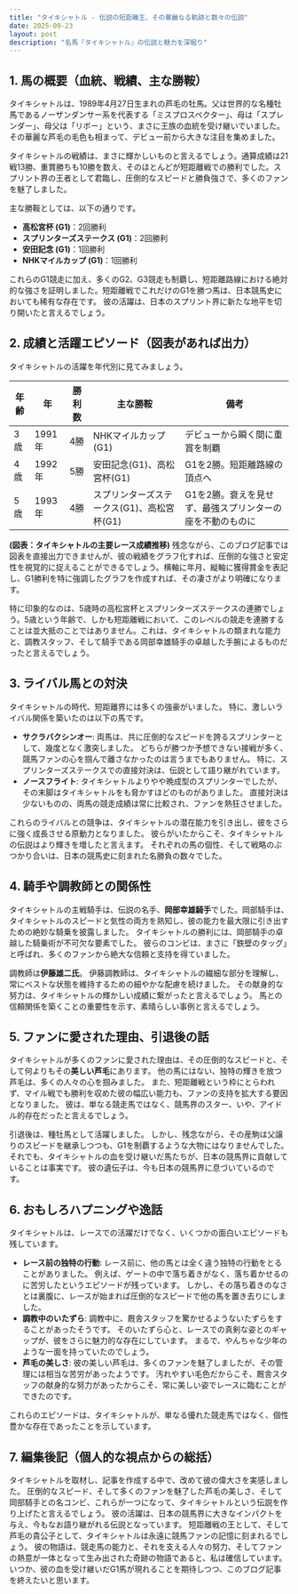 ```yaml
---
title: "タイキシャトル - 伝説の短距離王、その華麗なる軌跡と数々の伝説"
date: 2025-09-23
layout: post
description: "名馬『タイキシャトル』の伝説と魅力を深堀り"
---
```


## 1. 馬の概要（血統、戦績、主な勝鞍）

タイキシャトルは、1989年4月27日生まれの芦毛の牡馬。父は世界的な名種牡馬であるノーザンダンサー系を代表する「ミスプロスペクター」、母は「スプレンダー」、母父は「リボー」という、まさに王族の血統を受け継いでいました。  その華麗な芦毛の毛色も相まって、デビュー前から大きな注目を集めました。

タイキシャトルの戦績は、まさに輝かしいものと言えるでしょう。通算成績は21戦13勝、重賞勝ちも10勝を数え、そのほとんどが短距離戦での勝利でした。スプリント界の王者として君臨し、圧倒的なスピードと勝負強さで、多くのファンを魅了しました。

主な勝鞍としては、以下の通りです。

* **高松宮杯 (G1)**：2回勝利
* **スプリンターズステークス (G1)**：2回勝利
* **安田記念 (G1)**：1回勝利
* **NHKマイルカップ (G1)**：1回勝利


これらのG1競走に加え、多くのG2、G3競走も制覇し、短距離路線における絶対的な強さを証明しました。短距離戦でこれだけのG1を勝つ馬は、日本競馬史においても稀有な存在です。  彼の活躍は、日本のスプリント界に新たな地平を切り開いたと言えるでしょう。


## 2. 成績と活躍エピソード（図表があれば出力）


タイキシャトルの活躍を年代別に見てみましょう。

| 年齢 | 年 | 勝利数 | 主な勝鞍 | 備考 |
|---|---|---|---|---|
| 3歳 | 1991年 | 4勝 | NHKマイルカップ(G1) | デビューから瞬く間に重賞を制覇 |
| 4歳 | 1992年 | 5勝 | 安田記念(G1)、高松宮杯(G1) |  G1を2勝。短距離路線の頂点へ |
| 5歳 | 1993年 | 4勝 | スプリンターズステークス(G1)、高松宮杯(G1) |  G1を2勝。衰えを見せず、最強スプリンターの座を不動のものに |


**(図表：タイキシャトルの主要レース成績推移)**  残念ながら、このブログ記事では図表を直接出力できませんが、彼の戦績をグラフ化すれば、圧倒的な強さと安定性を視覚的に捉えることができるでしょう。横軸に年月、縦軸に獲得賞金を表記し、G1勝利を特に強調したグラフを作成すれば、その凄さがより明確になります。


特に印象的なのは、5歳時の高松宮杯とスプリンターズステークスの連勝でしょう。5歳という年齢で、しかも短距離戦において、このレベルの競走を連勝することは並大抵のことではありません。これは、タイキシャトルの類まれな能力と、調教スタッフ、そして騎手である岡部幸雄騎手の卓越した手腕によるものだったと言えるでしょう。


## 3. ライバル馬との対決

タイキシャトルの時代、短距離界には多くの強豪がいました。  特に、激しいライバル関係を築いたのは以下の馬です。

* **サクラバクシンオー**:  両馬は、共に圧倒的なスピードを誇るスプリンターとして、幾度となく激突しました。  どちらが勝つか予想できない接戦が多く、競馬ファンの心を掴んで離さなかったのは言うまでもありません。  特に、スプリンターズステークスでの直接対決は、伝説として語り継がれています。
* **ノースフライト**:  タイキシャトルよりやや晩成型のスプリンターでしたが、その末脚はタイキシャトルをも脅かすほどのものがありました。  直接対決は少ないものの、両馬の競走成績は常に比較され、ファンを熱狂させました。


これらのライバルとの競争は、タイキシャトルの潜在能力を引き出し、彼をさらに強く成長させる原動力となりました。  彼らがいたからこそ、タイキシャトルの伝説はより輝きを増したと言えます。  それぞれの馬の個性、そして戦略のぶつかり合いは、日本の競馬史に刻まれた名勝負の数々でした。


## 4. 騎手や調教師との関係性

タイキシャトルの主戦騎手は、伝説の名手、**岡部幸雄騎手**でした。岡部騎手は、タイキシャトルのスピードと気性の両方を熟知し、彼の能力を最大限に引き出すための絶妙な騎乗を披露しました。  タイキシャトルの勝利には、岡部騎手の卓越した騎乗術が不可欠な要素でした。  彼らのコンビは、まさに「鉄壁のタッグ」と呼ばれ、多くのファンから絶大な信頼と支持を得ていました。

調教師は**伊藤雄二氏**。  伊藤調教師は、タイキシャトルの繊細な部分を理解し、常にベストな状態を維持するための細やかな配慮を続けました。  その献身的な努力は、タイキシャトルの輝かしい成績に繋がったと言えるでしょう。  馬との信頼関係を築くことの重要性を示す、素晴らしい事例と言えるでしょう。


## 5. ファンに愛された理由、引退後の話

タイキシャトルが多くのファンに愛された理由は、その圧倒的なスピードと、そして何よりもその**美しい芦毛**にあります。  他の馬にはない、独特の輝きを放つ芦毛は、多くの人々の心を掴みました。  また、短距離戦という枠にとらわれず、マイル戦でも勝利を収めた彼の幅広い能力も、ファンの支持を拡大する要因となりました。  彼は、単なる競走馬ではなく、競馬界のスター、いや、アイドル的存在だったと言えるでしょう。

引退後は、種牡馬として活躍しました。  しかし、残念ながら、その産駒は父譲りのスピードを継承しつつも、G1を制覇するような大物にはなりませんでした。  それでも、タイキシャトルの血を受け継いだ馬たちが、日本の競馬界に貢献していることは事実です。  彼の遺伝子は、今も日本の競馬界に息づいているのです。


## 6. おもしろハプニングや逸話

タイキシャトルは、レースでの活躍だけでなく、いくつかの面白いエピソードも残しています。

* **レース前の独特の行動**:  レース前に、他の馬とは全く違う独特の行動をとることがありました。  例えば、ゲートの中で落ち着きがなく、落ち着かせるのに苦労したというエピソードが残っています。 しかし、その落ち着きのなさとは裏腹に、レースが始まれば圧倒的なスピードで他の馬を置き去りにしました。
* **調教中のいたずら**:  調教中に、厩舎スタッフを驚かせるようないたずらをすることがあったそうです。  そのいたずら心と、レースでの真剣な姿とのギャップが、彼をさらに魅力的な存在にしています。  まるで、やんちゃな少年のような一面を持っていたのでしょう。
* **芦毛の美しさ**:  彼の美しい芦毛は、多くのファンを魅了しましたが、その管理には相当な苦労があったようです。  汚れやすい毛色だからこそ、厩舎スタッフの献身的な努力があったからこそ、常に美しい姿でレースに臨むことができたのです。


これらのエピソードは、タイキシャトルが、単なる優れた競走馬ではなく、個性豊かな存在であったことを示しています。


## 7. 編集後記（個人的な視点からの総括）

タイキシャトルを取材し、記事を作成する中で、改めて彼の偉大さを実感しました。  圧倒的なスピード、そして多くのファンを魅了した芦毛の美しさ、そして岡部騎手との名コンビ、これらが一つになって、タイキシャトルという伝説を作り上げたと言えるでしょう。  彼の活躍は、日本の競馬界に大きなインパクトを与え、今もなお語り継がれる伝説となっています。  短距離戦の王として、そして芦毛の貴公子として、タイキシャトルは永遠に競馬ファンの記憶に刻まれるでしょう。  彼の物語は、競走馬の能力と、それを支える人々の努力、そしてファンの熱意が一体となって生み出された奇跡の物語であると、私は確信しています。  いつか、彼の血を受け継いだG1馬が現れることを期待しつつ、このブログ記事を終えたいと思います。
